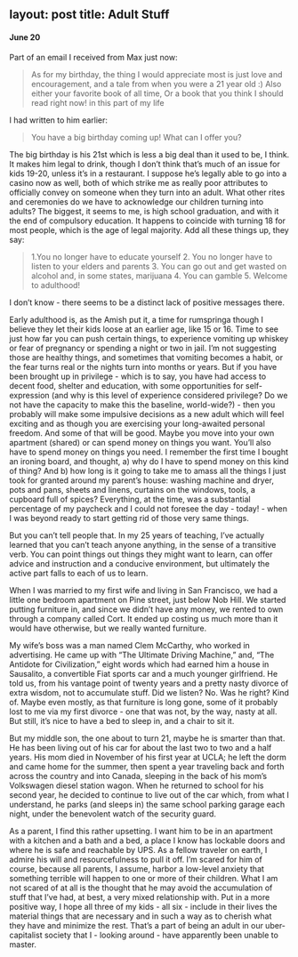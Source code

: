 layout: post
title: Adult Stuff
---
#### June 20

Part of an email I received from Max just now:
> As for my birthday, the thing I would appreciate most is just love and encouragement, and a tale from when you were a 21 year old :) 
> Also either your favorite book of all time,
> Or a book that you think I should read right now! in this part of my life

I had written to him earlier:
> You have a big birthday coming up! What can I offer you?

The big birthday is his 21st which is less a big deal than it used to be, I think.  It makes him legal to drink, though I don’t think that’s much of an issue for kids 19-20, unless it’s in a restaurant. I suppose he’s legally able to go into a casino now as well, both of which strike me as really poor attributes to officially convey on someone when they turn into an adult. What other rites and ceremonies do we have to acknowledge our children turning into adults? The biggest, it seems to me, is high school graduation, and with it the end of compulsory education. It happens to coincide with turning 18 for most people, which is the age of legal majority. Add all these things up, they say: 
> 1.You no longer have to educate yourself
> 2. You no longer have to listen to your elders and parents
> 3. You can go out and get wasted on alcohol and, in some states, marijuana
> 4. You can gamble
> 5. Welcome to adulthood!

I don’t know - there seems to be a distinct lack of positive messages there.

Early adulthood is, as the Amish put it, a time for rumspringa though I believe they let their kids loose at an earlier age, like 15 or 16. Time to see just how far you can push certain things, to experience vomiting up whiskey or fear of pregnancy or spending a night or two in jail. I’m not suggesting those are healthy things, and sometimes that vomiting becomes a habit, or the fear turns real or the nights turn into months or years. But if you have been brought up in privilege - which is to say, you have had access to decent food, shelter and education, with some opportunities for self-expression (and why is this level of experience considered privilege? Do we not have the capacity to make this the baseline, world-wide?) - then you probably will make some impulsive decisions as a new adult which will feel exciting and as though you are exercising your long-awaited personal freedom. And some of that will be good. Maybe you move into your own  apartment (shared) or can spend money on things you want. You’ll also have to spend money on things you need. I remember the first time I bought an ironing board, and thought, a) why do I have to spend money on this kind of thing? And b) how long is it going to take me to amass all the things I just took for granted around my parent’s house: washing machine and dryer, pots and pans, sheets and linens, curtains on the windows, tools, a cupboard full of spices? Everything, at the time, was a substantial percentage of my paycheck and I could not foresee the day - today! - when I was beyond ready to start getting rid of those very same things. 

But you can’t tell people that. In my 25 years of teaching, I’ve actually learned that you can’t teach anyone anything, in the sense of a transitive verb. You can point things out things they might want to learn, can offer advice and instruction and a conducive environment, but ultimately the active part falls to each of us to learn.

When I was married to my first wife and living in San Francisco, we had a little one bedroom apartment on Pine street, just below Nob Hill. We started putting furniture in, and since we didn’t have any money, we rented to own through a company called Cort. It ended up costing us much more than it would have otherwise, but we really wanted furniture.

My wife’s boss was a man named Clem McCarthy, who worked in advertising. He came up with “The Ultimate Driving Machine,” and, “The Antidote for Civilization,”  eight words which had earned him a house in Sausalito, a convertible Fiat sports car and a much younger girlfriend. He told us, from his vantage point of twenty years and a pretty nasty divorce of extra wisdom, not to accumulate stuff. Did we listen? No. Was he right? Kind of. Maybe even mostly, as that furniture is long gone, some of it probably lost to me via my first divorce - one that was not, by the way, nasty at all. But still, it’s nice to have a bed to sleep in, and a chair to sit it.

But my middle son, the one about to turn 21, maybe he is smarter than that. He has been living out of his car for about the last two to two and a half years. His mom died in November of his first year at UCLA; he left the dorm and came home for the summer, then spent a year traveling back and forth across the country and into Canada, sleeping in the back of his mom’s Volkswagen diesel station wagon. When he returned to school for his second year, he decided to continue to live out of the car which, from what I understand, he parks (and sleeps in) the same school parking garage each night, under the benevolent watch of the security guard.

As a parent, I find this rather upsetting. I want him to be in an apartment with a kitchen and a bath and a bed, a place I know has lockable doors and where he is safe and reachable by UPS. As a fellow traveler on earth, I admire his will and resourcefulness to pull it off. I’m scared for him of course, because all parents, I assume, harbor a low-level anxiety that something terrible will happen to one or more of their children. What I am not scared of at all is the thought that he may avoid the accumulation of stuff that I’ve had, at best, a very mixed relationship with. Put in a more positive way, I hope all three of my kids - all six - include in their lives the material things that are necessary and in such a way as to cherish what they have and minimize the rest. That’s a part of being an adult in our uber-capitalist society that I - looking around - have apparently been unable to master. 

